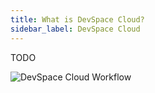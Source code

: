 ```yaml
---
title: What is DevSpace Cloud?
sidebar_label: DevSpace Cloud
---
```


TODO


![DevSpace Cloud Workflow](/img/processes/workflow-devspace-cloud.png)
